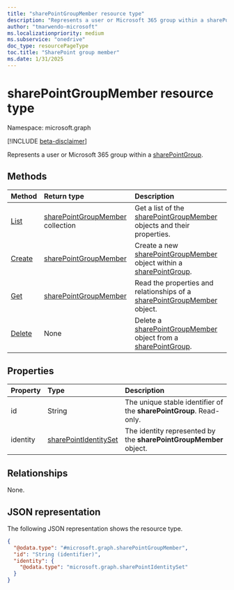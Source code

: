 ```yaml
---
title: "sharePointGroupMember resource type"
description: "Represents a user or Microsoft 365 group within a sharePointGroup."
author: "tmarwendo-microsoft"
ms.localizationpriority: medium
ms.subservice: "onedrive"
doc_type: resourcePageType
toc.title: "SharePoint group member"
ms.date: 1/31/2025
---
```


# sharePointGroupMember resource type

Namespace: microsoft.graph

[!INCLUDE [beta-disclaimer](../../includes/beta-disclaimer.md)]

Represents a user or Microsoft 365 group within a [sharePointGroup](./sharepointgroup.md).

## Methods
|Method|Return type|Description|
|:---|:---|:---|
|[List](../api/sharepointgroup-list-members.md)|[sharePointGroupMember](../resources/sharepointgroupmember.md) collection|Get a list of the [sharePointGroupMember](../resources/sharepointgroupmember.md) objects and their properties.|
|[Create](../api/sharepointgroup-post-members.md)|[sharePointGroupMember](../resources/sharepointgroupmember.md)|Create a new [sharePointGroupMember](../resources/sharepointgroupmember.md) object within a [sharePointGroup](../resources/sharepointgroup.md).|
|[Get](../api/sharepointgroupmember-get.md)|[sharePointGroupMember](../resources/sharepointgroupmember.md)|Read the properties and relationships of a [sharePointGroupMember](../resources/sharepointgroup.md) object.|
|[Delete](../api/sharepointgroup-delete-members.md)|None|Delete a [sharePointGroupMember](../resources/sharepointgroupmember.md) object from a [sharePointGroup](../resources/sharepointgroup.md).|

## Properties
|Property|Type|Description|
|:---|:---|:---|
|id|String|The unique stable identifier of the **sharePointGroup**. Read-only.|
|identity|[sharePointIdentitySet](../resources/sharepointidentityset.md)|The identity represented by the **sharePointGroupMember** object.|

## Relationships
None.

## JSON representation
The following JSON representation shows the resource type.
<!-- {
  "blockType": "resource",
  "keyProperty": "id",
  "@odata.type": "microsoft.graph.sharePointGroupMember",
  "openType": false
}
-->
``` json
{
  "@odata.type": "#microsoft.graph.sharePointGroupMember",
  "id": "String (identifier)",
  "identity": {
    "@odata.type": "microsoft.graph.sharePointIdentitySet"
  }
}
```